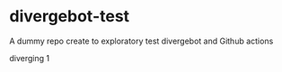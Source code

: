 # divergebot-test

A dummy repo create to exploratory test divergebot and Github actions

diverging 1
